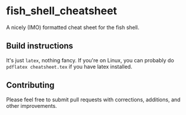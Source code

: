 # fish_shell_cheatsheet
A nicely (IMO) formatted cheat sheet for the fish shell.

## Build instructions
It's just `latex`, nothing fancy. If you're on Linux, you can probably do `pdflatex cheatsheet.tex`
if you have latex installed.

## Contributing
Please feel free to submit pull requests with corrections, additions, and other improvements.
